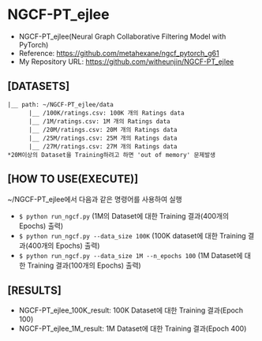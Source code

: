 # NGCF-PT_ejlee

* NGCF-PT_ejlee(Neural Graph Collaborative Filtering Model with PyTorch)
* Reference: https://github.com/metahexane/ngcf_pytorch_g61
* My Repository URL: https://github.com/witheunjin/NGCF-PT_ejlee

## [DATASETS]
```
|__ path: ~/NGCF-PT_ejlee/data
      |__ /100K/ratings.csv: 100K 개의 Ratings data
      |__ /1M/ratings.csv: 1M 개의 Ratings data
      |__ /20M/ratings.csv: 20M 개의 Ratings data
      |__ /25M/ratings.csv: 25M 개의 Ratings data
      |__ /27M/ratings.csv: 27M 개의 Ratings data
*20M이상의 Dataset을 Training하려고 하면 'out of memory' 문제발생
```

## [HOW TO USE(EXECUTE)]
~/NGCF-PT_ejlee에서 다음과 같은 명령어를 사용하여 실행
* `$ python run_ngcf.py` (1M의 Dataset에 대한 Training 결과(400개의 Epochs) 출력)
* `$ python run_ngcf.py --data_size 100K` (100K dataset에 대한 Training 결과(400개의 Epochs) 출력)
* `$ python run_ngcf.py --data_size 1M --n_epochs 100` (1M Dataset에 대한 Training 결과(100개의 Epochs) 출력)

## [RESULTS]
* NGCF-PT_ejlee_100K_result: 100K Dataset에 대한 Training 결과(Epoch 100)
* NGCF-PT_ejlee_1M_result: 1M Dataset에 대한 Training 결과(Epoch 400)

